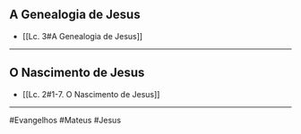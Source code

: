 ## A Genealogia de Jesus
- [[Lc. 3#A Genealogia de Jesus]]
---
## O Nascimento de Jesus
- [[Lc. 2#1-7. O Nascimento de Jesus]]
---
#Evangelhos
#Mateus
#Jesus